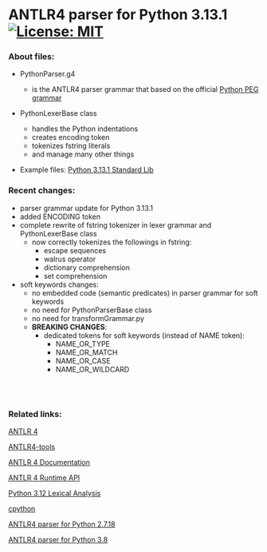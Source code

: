 # ANTLR4 parser for Python 3.13.1 &nbsp; [![License: MIT](https://img.shields.io/badge/License-MIT-yellow.svg)](https://opensource.org/licenses/MIT)

### About files:
 - PythonParser.g4
   - is the ANTLR4 parser grammar that based on the official [Python PEG grammar](https://docs.python.org/3.13/reference/grammar.html)

 - PythonLexerBase class
    - handles the Python indentations
    - creates encoding token
    - tokenizes fstring literals
    - and manage many other things

- Example files: [Python 3.13.1 Standard Lib](https://github.com/python/cpython/tree/3.13/Lib)

### Recent changes:
- parser grammar update for Python 3.13.1
- added ENCODING token
- complete rewrite of fstring tokenizer in lexer grammar and PythonLexerBase class
  - now correctly tokenizes the followings in fstring:
      - escape sequences
      - walrus operator
      - dictionary comprehension
      - set comprehension
- soft keywords changes:
  - no embedded code (semantic predicates) in parser grammar for soft keywords
  - no need for PythonParserBase class
  - no need for transformGrammar.py
  - **BREAKING CHANGES**:
    - dedicated tokens for soft keywords (instead of NAME token):
      - NAME_OR_TYPE
      - NAME_OR_MATCH
      - NAME_OR_CASE
      - NAME_OR_WILDCARD


<br/><br/> 
### Related links:
[ANTLR 4](https://www.antlr.org/)

[ANTLR4-tools](https://github.com/antlr/antlr4/blob/master/doc/getting-started.md#getting-started-the-easy-way-using-antlr4-tools)

[ANTLR 4 Documentation](https://github.com/antlr/antlr4/tree/master/doc)

[ANTLR 4 Runtime API](https://www.antlr.org/api/Java/)

[Python 3.12 Lexical Analysis](https://docs.python.org/3.12/reference/lexical_analysis.html)

[cpython](https://github.com/python/cpython)

[ANTLR4 parser for Python 2.7.18](https://github.com/RobEin/ANTLR4-parser-for-Python-2.7.18)

[ANTLR4 parser for Python 3.8](https://github.com/RobEin/ANTLR4-parser-for-Python-3.8.12)
